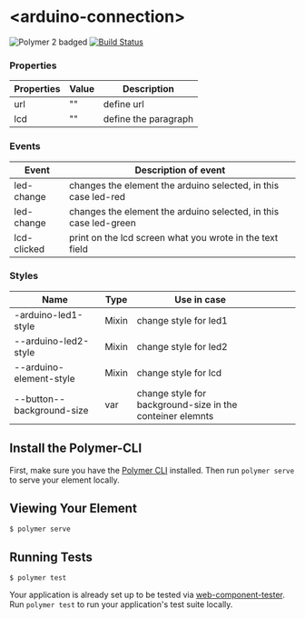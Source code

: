 # \<arduino-connection\>

![Polymer 2 badged](https://img.shields.io/badge/Polymer-2.x-green.svg)
[![Build Status](https://travis-ci.org/HAlejandro88/arduino-component.svg?branch=master)](https://travis-ci.org/HAlejandro88/arduino-component)

 ### Properties
     
| Properties | Value | Description          |   
|------------|-------|----------------------|
| url        | ""    | define url           |
| lcd        | ""    | define the paragraph |
      
      
 ### Events
     
| Event       | Description of event                                             |
|-------------|------------------------------------------------------------------|
| led-change  | changes the element the arduino selected, in this case led-red   |
| led-change  | changes the element the arduino selected, in this case led-green |
| lcd-clicked | print on the lcd screen what you wrote in the text field         |   

### Styles
| Name                      | Type  | Use in case                                               |   |   |   |
|---------------------------|-------|-----------------------------------------------------------|---|---|---|
| -arduino-led1-style       | Mixin | change  style for led1                                    |   |   |   |
| --arduino-led2-style      | Mixin | change  style for led2                                    |   |   |   |
| --arduino-element-style   | Mixin | change style for lcd                                      |   |   |   |
| --button--background-size | var   | change style for background-size in the conteiner elemnts |


## Install the Polymer-CLI

First, make sure you have the [Polymer CLI](https://www.npmjs.com/package/polymer-cli) installed. Then run `polymer serve` to serve your element locally.

## Viewing Your Element

```
$ polymer serve
```

## Running Tests

```
$ polymer test
```

Your application is already set up to be tested via [web-component-tester](https://github.com/Polymer/web-component-tester). Run `polymer test` to run your application's test suite locally.

